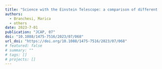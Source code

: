 ```yaml
---
title: "Science with the Einstein Telescope: a comparison of different designs"
authors:
  - Branchesi, Marica
  - others
date: 2023-7-01
publication: "JCAP, 07"
doi: "10.1088/1475-7516/2023/07/068"
url_doi: "https://doi.org/10.1088/1475-7516/2023/07/068"
# featured: false
# summary: ""
# tags: []
# projects: []
---
```

